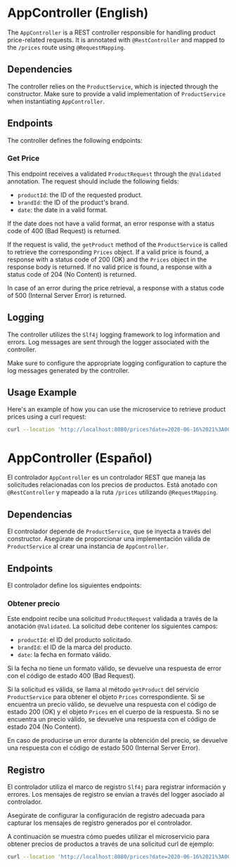 # AppController (English)

The `AppController` is a REST controller responsible for handling product price-related requests. It is annotated with `@RestController` and mapped to the `/prices` route using `@RequestMapping`.

## Dependencies

The controller relies on the `ProductService`, which is injected through the constructor. Make sure to provide a valid implementation of `ProductService` when instantiating `AppController`.

## Endpoints

The controller defines the following endpoints:

### Get Price

This endpoint receives a validated `ProductRequest` through the `@Validated` annotation. The request should include the following fields:

- `productId`: the ID of the requested product.
- `brandId`: the ID of the product's brand.
- `date`: the date in a valid format.

If the date does not have a valid format, an error response with a status code of 400 (Bad Request) is returned.

If the request is valid, the `getProduct` method of the `ProductService` is called to retrieve the corresponding `Prices` object. If a valid price is found, a response with a status code of 200 (OK) and the `Prices` object in the response body is returned. If no valid price is found, a response with a status code of 204 (No Content) is returned.

In case of an error during the price retrieval, a response with a status code of 500 (Internal Server Error) is returned.

## Logging

The controller utilizes the `Slf4j` logging framework to log information and errors. Log messages are sent through the logger associated with the controller.

Make sure to configure the appropriate logging configuration to capture the log messages generated by the controller.

## Usage Example

Here's an example of how you can use the microservice to retrieve product prices using a curl request:

```bash
curl --location 'http://localhost:8080/prices?date=2020-06-16%2021%3A00%3A00&productId=35455&brandId=1'
```



# AppController (Español)

El controlador `AppController` es un controlador REST que maneja las solicitudes relacionadas con los precios de productos. Está anotado con `@RestController` y mapeado a la ruta `/prices` utilizando `@RequestMapping`.

## Dependencias

El controlador depende de `ProductService`, que se inyecta a través del constructor. Asegúrate de proporcionar una implementación válida de `ProductService` al crear una instancia de `AppController`.

## Endpoints

El controlador define los siguientes endpoints:

### Obtener precio


Este endpoint recibe una solicitud `ProductRequest` validada a través de la anotación `@Validated`. La solicitud debe contener los siguientes campos:

- `productId`: el ID del producto solicitado.
- `brandId`: el ID de la marca del producto.
- `date`: la fecha en formato válido.

Si la fecha no tiene un formato válido, se devuelve una respuesta de error con el código de estado 400 (Bad Request).

Si la solicitud es válida, se llama al método `getProduct` del servicio `ProductService` para obtener el objeto `Prices` correspondiente. Si se encuentra un precio válido, se devuelve una respuesta con el código de estado 200 (OK) y el objeto `Prices` en el cuerpo de la respuesta. Si no se encuentra un precio válido, se devuelve una respuesta con el código de estado 204 (No Content).

En caso de producirse un error durante la obtención del precio, se devuelve una respuesta con el código de estado 500 (Internal Server Error).

## Registro

El controlador utiliza el marco de registro `Slf4j` para registrar información y errores. Los mensajes de registro se envían a través del logger asociado al controlador.


Asegúrate de configurar la configuración de registro adecuada para capturar los mensajes de registro generados por el controlador.

A continuación se muestra cómo puedes utilizar el microservicio para obtener precios de productos a través de una solicitud curl de ejemplo:

```bash
curl --location 'http://localhost:8080/prices?date=2020-06-16%2021%3A00%3A00&productId=35455&brandId=1'
```